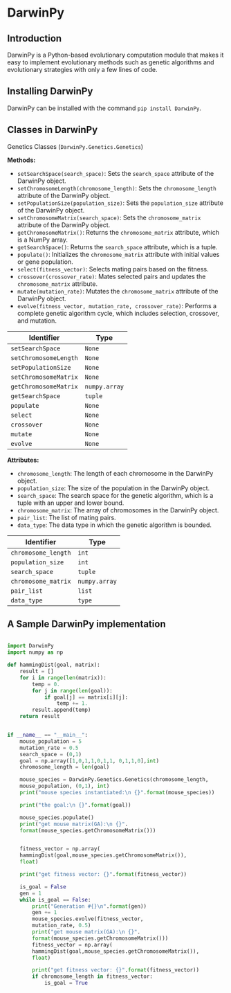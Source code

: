 # DarwinPy

 ## Introduction
DarwinPy is a Python-based evolutionary computation module that makes it easy to implement evolutionary methods such as genetic algorithms and evolutionary strategies with only a few lines of code.

## Installing DarwinPy
DarwinPy can be installed with the command `pip install DarwinPy`.

## Classes in DarwinPy
Genetics Classes (`DarwinPy.Genetics.Genetics`)

**Methods:**
* `setSearchSpace(search_space)`: Sets the `search_space` attribute of the DarwinPy object.
* `setChromosomeLength(chromosome_length)`: Sets the `chromosome_length` attribute of the DarwinPy object.
* `setPopulationSize(population_size)`: Sets the `population_size` attribute of the DarwinPy object.
* `setChromosomeMatrix(search_space)`: Sets the `chromosome_matrix` attribute of the DarwinPy object.
* `getChromosomeMatrix()`: Returns the `chromosome_matrix` attribute, which is a NumPy array.
* `getSearchSpace()`: Returns the `search_space` attribute, which is a tuple.
* `populate()`: Initializes the `chromosome_matrix` attribute with initial values or gene population.
* `select(fitness_vector)`: Selects mating pairs based on the fitness.
* `crossover(crossover_rate)`: Mates selected pairs and updates the `chromosome_matrix` attribute.
* `mutate(mutation_rate)`: Mutates the `chromosome_matrix` attribute of the DarwinPy object.
* `evolve(fitness_vector, mutation_rate, crossover_rate)`: Performs a complete genetic algorithm cycle, which includes selection, crossover, and mutation.

| Identifier | Type      |
|------------|-----------|
| `setSearchSpace`      | `None`     |
| `setChromosomeLength` | `None`     |
| `setPopulationSize`   | `None`     |
| `setChromosomeMatrix` | `None`     |
| `getChromosomeMatrix` | `numpy.array` |
| `getSearchSpace`      | `tuple`    |
| `populate`            | `None`     |
| `select`              | `None`     |
| `crossover`           | `None`     |
| `mutate`              | `None`     |
| `evolve`              | `None`     |

**Attributes:**
* `chromosome_length`: The length of each chromosome in the DarwinPy object.
* `population_size`: The size of the population in the DarwinPy object.
* `search_space`: The search space for the genetic algorithm, which is a tuple with an upper and lower bound.
* `chromosome_matrix`: The array of chromosomes in the DarwinPy object.
* `pair_list`: The list of mating pairs.
* `data_type`: The data type in which the genetic algorithm is bounded.

| Identifier           | Type          |
|----------------------|---------------|
| `chromosome_length`   | `int`         |
| `population_size`     | `int`         |
| `search_space`        | `tuple`       |
| `chromosome_matrix`   | `numpy.array` |
| `pair_list`           | `list`        |
| `data_type`           | `type`        |

## A Sample DarwinPy implementation
```python

import DarwinPy
import numpy as np

def hammingDist(goal, matrix):
    result = []
    for i in range(len(matrix)):
        temp = 0.
        for j in range(len(goal)):
            if goal[j] == matrix[i][j]:
                temp += 1.
        result.append(temp)
    return result


if __name__ == "__main__":
    mouse_population = 5
    mutation_rate = 0.5
    search_space = (0,1)
    goal = np.array([1,0,1,1,0,1,1, 0,1,1,0],int)
    chromosome_length = len(goal)

    mouse_species = DarwinPy.Genetics.Genetics(chromosome_length,
    mouse_population, (0,1), int)
    print("mouse species instantiated:\n {}".format(mouse_species))

    print("the goal:\n {}".format(goal))

    mouse_species.populate()
    print("get mouse matrix(GA):\n {}".
    format(mouse_species.getChromosomeMatrix()))


    fitness_vector = np.array(
    hammingDist(goal,mouse_species.getChromosomeMatrix()),
    float)

    print("get fitness vector: {}".format(fitness_vector))

    is_goal = False
    gen = 1
    while is_goal == False:
        print("Generation #{}\n".format(gen))
        gen += 1
        mouse_species.evolve(fitness_vector,
        mutation_rate, 0.5)
        print("get mouse matrix(GA):\n {}".
        format(mouse_species.getChromosomeMatrix()))
        fitness_vector = np.array(
        hammingDist(goal,mouse_species.getChromosomeMatrix()),
        float)

        print("get fitness vector: {}".format(fitness_vector))
        if chromosome_length in fitness_vector:
            is_goal = True

```
